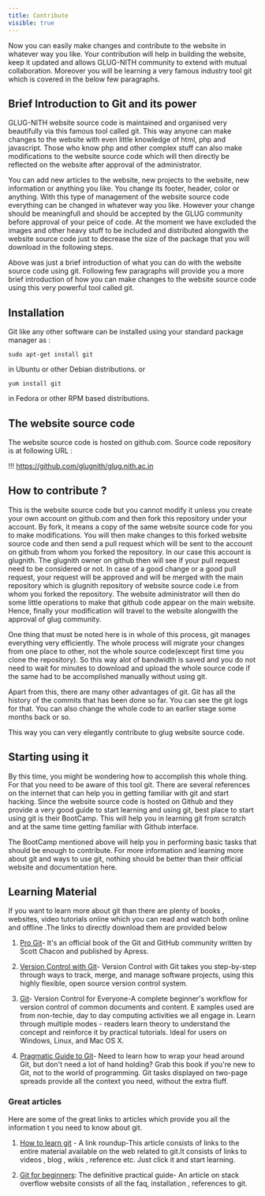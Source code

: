 ```yaml
---
title: Contribute
visible: true
---
```


<meta property="og:url"                content="http://glug.nith.ac.in/new/" />
<meta property="og:type"               content="Website" />
<meta property="og:title"              content="Contribute - GLUG NITH - GNU/Linux User Group" />
<meta property="og:description"        content="GLUG NITH is a moniker for the GNU/Linux User Group of National Institute of Technology, Hamirpur. Our GLUG is mainly designed to cater to the GNU/Linux related needs of the students, faculty, staff, and anybody else belonging to NIT Hamirpur. We are a heterogeneous mixture of people ranging from the beta testers and kernel hackers to the fresh-faced newbies, held together together by a common love for GNU/Linux in particular and Free Software in general." />
<meta property="og:image"              content="http://glug.nith.ac.in/glugmainimage.jpg" />

Now you can easily make changes and contribute to the website in whatever way you like. Your contribution will help in building the website, keep it updated and allows GLUG-NITH community to extend with mutual collaboration. Moreover you will be learning a very famous industry tool git which is covered in the below few paragraphs.

## Brief Introduction to Git and its power

 GLUG-NITH website source code is maintained and organised very beautifully via this famous tool called git. This way anyone can make changes to the website with even little knowledge of html, php and javascript. Those who know php and other complex stuff can also make modifications to the website source code which will then directly be reflected on the website after approval of the administrator.

You can add new articles to the website, new projects to the website, new information or anything you like. You change its footer, header, color or anything. With this type of management of the website source code everything can be changed in whatever way you like. However your change should be meaningfull and should be accepted by the GLUG community before approval of your peice of code. At the moment we have excluded the images and other heavy stuff to be included and distributed alongwith the website source code just to decrease the size of the package that you will download in the following steps.

Above was just a brief introduction of what you can do with the website source code using git. Following few paragraphs will provide you a more brief introduction of how you can make changes to the website source code using this very powerful tool called git. 

## Installation

Git like any other software can be installed using your standard package manager as :
```
sudo apt-get install git
```
in Ubuntu or other Debian distributions.
or
```
yum install git
```
in Fedora or other RPM based distributions. 

## The website source code 

The website source code is hosted on github.com. Source code repository is at following URL :

!!! https://github.com/glugnith/glug.nith.ac.in

## How to contribute ?

 This is the website source code but you cannot modify it unless you create your own account on github.com and then fork this repository under your account. By fork, it means a copy of the same website source code for you to make modifications. You will then make changes to this forked website source code and then send a pull request which will be sent to the account on github from whom you forked the repository. In our case this account is glugnith. The glugnith owner on github then will see if your pull request need to be considered or not. In case of a good change or a good pull request, your request will be approved and will be merged with the main repository which is glugnith repository of website source code i.e from whom you forked the repository. The website administrator will then do some little operations to make that github code appear on the main website. Hence, finally your modification will travel to the website alongwith the approval of glug community.

One thing that must be noted here is in whole of this process, git manages everything very efficiently. The whole process will migrate your changes from one place to other, not the whole source code(except first time you clone the repository). So this way alot of bandwidth is saved and you do not need to wait for minutes to download and upload the whole source code if the same had to be accomplished manually without using git.

Apart from this, there are many other advantages of git. Git has all the history of the commits that has been done so far. You can see the git logs for that. You can also change the whole code to an earlier stage some months back or so.

This way you can very elegantly contribute to glug website source code. 

## Starting using it

 By this time, you might be wondering how to accomplish this whole thing. For that you need to be aware of this tool git. There are several references on the internet that can help you in getting familiar with git and start hacking. Since the website source code is hosted on Github and they provide a very good guide to start learning and using git, best place to start using git is their BootCamp. This will help you in learning git from scratch and at the same time getting familiar with Github interface.

The BootCamp mentioned above will help you in performing basic tasks that should be enough to contribute. For more information and learning more about git and ways to use git, nothing should be better than their official website and documentation here. 

## Learning Material

If you want to learn more about git than there are plenty of books , websites, video tutorials online which you can read and watch both online and offline .The links to directly download them are provided below


1. [Pro Git](https://github.s3.amazonaws.com/media/progit.en.pdf)- It's an official book of the Git and GitHub community written by Scott Chacon and published by Apress.

2. [Version Control with Git](http://it-ebooks.info/go.php?id=919-1371556924-6aefe9f2faf570c17fa3f92881d42669)- Version Control with Git takes you step-by-step through ways to track, merge, and manage software projects, using this highly flexible, open source version
control system.

3. [Git](http://it-ebooks.info/go.php?id=1759-1371556930-ca26e1a6d8a0a8076267868a145b3726)- Version Control for Everyone-A complete beginner's workflow for version control of common documents and content. E xamples used are from non-techie, day to day computing activities we all engage in. Learn through multiple modes - readers learn theory to understand the concept and reinforce it by practical tutorials. Ideal for users on Windows, Linux, and Mac OS X.

4. [Pragmatic Guide to Git](http://it-ebooks.info/go.php?id=45-1371556925-a36612fe99cabace47573a78fd96e557)- Need to learn how to wrap your head around Git, but don't need a lot of hand holding? Grab this book if you're new to Git, not to the world of programming. Git tasks displayed on two-page spreads provide all the context you need, without the extra fluff.

### Great articles

Here are some of the great links to articles which provide you all the information t you need to know about git.

1. [How to learn git](http://answers.oreilly.com/topic/801-how-to-learn-git-a-link-roundup/) - A link roundup-This article consists of links to the entire material available on the web related to git.It consists of links to videos , blog , wikis , reference etc. Just click it and start learning.

2. [Git for beginners](http://stackoverflow.com/questions/315911/git-for-beginners-the-definitive-practical-guide): The definitive practical guide- An article on stack overflow website consists of all the faq, installation , references to git. 